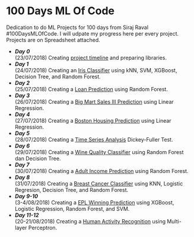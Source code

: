# 100 Days ML Of Code
Dedication to do ML Projects for 100 days from Siraj Raval #100DaysMLOfCode. I will udpate my progress here per every project. Projects are on Spreadsheet attached.

* ***Day 0***  
(23/07/2018) Creating <a href="https://github.com/hermonjay/100DaysOfMLCode/blob/master/100%20Days%20Projects.ods">project timeline</a> and preparing libraries.
* ***Day 1***  
(24/07/2018) Creating an <a href="https://github.com/hermonjay/iris_classifier">Iris Classifier</a> using kNN, SVM, XGBoost, Decision Tree, and Random Forest.
* ***Day 2***  
(25/07/2018) Creating a <a href="https://github.com/hermonjay/loan_prediction">Loan Prediction</a> using Random Forest.
* ***Day 3***  
(26/07/2018) Creating a <a href="https://github.com/hermonjay/big_mart_sales_iii">Big Mart Sales III Prediction</a> using Linear Regression.
* ***Day 4***  
(27/07/2018) Creating a <a href="https://github.com/hermonjay/boston_housing">Boston Housing Prediction</a> using Linear Regression.
* ***Day 5***  
(28/07/2018) Creating a <a href="https://github.com/hermonjay/time_series_analysis/">Time Series Analysis</a> Dickey-Fuller Test.
* ***Day 6***  
(29/07/2018) Creating a <a href="https://github.com/hermonjay/wine_quality/">Wine Quality Classifier</a> using Random Forest dan Decision Tree.
* ***Day 7***  
(30/07/2018) Creating a <a href="https://github.com/hermonjay/adult_income/">Adult Income Prediction</a> using Random Forest.
* ***Day 8***  
(31/07/2018) Creating a <a href="https://github.com/hermonjay/breast_cancer">Breast Cancer Classifier</a> using KNN, Logistic Regresion, Decision Tree, and Random Forest.
* ***Day 9-10***  
(3-4/08/2018) Creating a <a href="https://github.com/hermonjay/epl_winning_prediction">EPL Winning Prediction</a> using XGBoost, Logistic Regression, Random Forest, and SVM.
* ***Day 11-12***  
(20-21/08/2018) Creating a <a href="https://github.com/hermonjay/har">Human Activity Recognition</a> using Multi-layer Perceptron.
